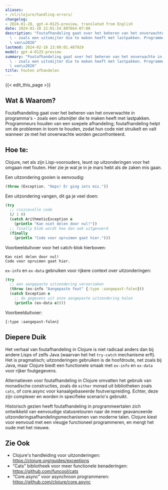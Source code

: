 ```yaml
---
aliases:
- /nl/clojure/handling-errors/
changelog:
- 2024-01-28, gpt-4-0125-preview, translated from English
date: 2024-01-28 22:01:54.897664-07:00
description: "Foutafhandeling gaat over het beheren van het onverwachte in programma's\
  \ - zoals een uitsmijter die te maken heeft met lastpakken. Programmeurs houden\
  \ van\u2026"
lastmod: 2024-02-18 23:09:01.487929
model: gpt-4-0125-preview
summary: "Foutafhandeling gaat over het beheren van het onverwachte in programma's\
  \ - zoals een uitsmijter die te maken heeft met lastpakken. Programmeurs houden\
  \ van\u2026"
title: Fouten afhandelen
---
```


{{< edit_this_page >}}

## Wat & Waarom?
Foutafhandeling gaat over het beheren van het onverwachte in programma's - zoals een uitsmijter die te maken heeft met lastpakken. Programmeurs houden van een soepele afhandeling; foutafhandeling helpt om de problemen in toom te houden, zodat hun code niet struikelt en valt wanneer ze met het onverwachte worden geconfronteerd.

## Hoe te:
Clojure, net als zijn Lisp-voorouders, leunt op uitzonderingen voor het omgaan met fouten. Hier zie je wat je in je mars hebt als de zaken mis gaan.

Een uitzondering gooien is eenvoudig:
```Clojure
(throw (Exception. "Oeps! Er ging iets mis."))
```

Een uitzondering vangen, dit ga je veel doen:
```Clojure
(try
  ;; risicovolle code
  (/ 1 0)
  (catch ArithmeticException e
    (println "Kan niet delen door nul!"))
  ;; finally blok wordt hoe dan ook uitgevoerd
  (finally 
    (println "Code voor opruimen gaat hier.")))
```
Voorbeelduitvoer voor het catch-blok hierboven:
```
Kan niet delen door nul!
Code voor opruimen gaat hier.
```

`ex-info` en `ex-data` gebruiken voor rijkere context over uitzonderingen:
```Clojure
(try
  ;; een aangepaste uitzondering veroorzaken
  (throw (ex-info "Aangepaste fout" {:type :aangepast-falen}))
  (catch Exception e
    ;; de gegevens uit onze aangepaste uitzondering halen
    (println (ex-data e))))
```
Voorbeelduitvoer:
```
{:type :aangepast-falen}
```

## Diepere Duik
Het verhaal van foutafhandeling in Clojure is niet radicaal anders dan bij andere Lisps of zelfs Java (waarvan het het `try-catch` mechanisme erft). Het is pragmatisch; uitzonderingen gebruiken is de hoofdroute, net zoals bij Java, maar Clojure biedt een functionele smaak met `ex-info` en `ex-data` voor rijker foutgegevens.

Alternatieven voor foutafhandeling in Clojure omvatten het gebruik van monadische constructies, zoals de `either` monad uit bibliotheken zoals `cats`, of core.async voor kanaalgebaseerde foutverspreiding. Echter, deze zijn complexer en worden in specifieke scenario's gebruikt.

Historisch gezien heeft foutafhandeling in programmeertalen zich ontwikkeld van eenvoudige statusretouren naar de meer geavanceerde uitzonderingsafhandelingsmechanismen van moderne talen. Clojure kiest voor eenvoud met een vleugje functioneel programmeren, en mengt het oude met het nieuwe.

## Zie Ook
- Clojure's handleiding voor uitzonderingen: https://clojure.org/guides/exceptions
- “Cats” bibliotheek voor meer functionele benaderingen: https://github.com/funcool/cats
- “Core.async” voor asynchroon programmeren: https://github.com/clojure/core.async
